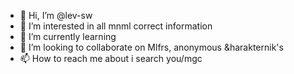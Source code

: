 - 👋 Hi, I’m @lev-sw
- 👀 I’m interested in all mnml correct information 
- 🌱 I’m currently learning 
- 💞️ I’m looking to collaborate on Mlfrs, anonymous &harakternik's
- 📫 How to reach me about i search you/mgc

<!---
lev-sw/lev-sw is a ✨ special ✨ repository because its `README.md` (this file) appears on your GitHub profile.
You can click the Preview link to take a look at your changes.
--->
